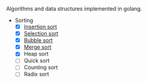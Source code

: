 Algorithms and data structures implemented in golang.

- Sorting
	- [x] [Insertion sort](https://billjh.github.io/blog/2017/insertion-sort/)
	- [x] [Selection sort](https://billjh.github.io/blog/2017/selection-sort/)
	- [x] [Bubble sort](https://billjh.github.io/blog/2017/bubble-sort/)
	- [x] [Merge sort](https://billjh.github.io/blog/2017/merge-sort/)
	- [x] Heap sort
	- [ ] Quick sort
	- [ ] Counting sort
	- [ ] Radix sort
